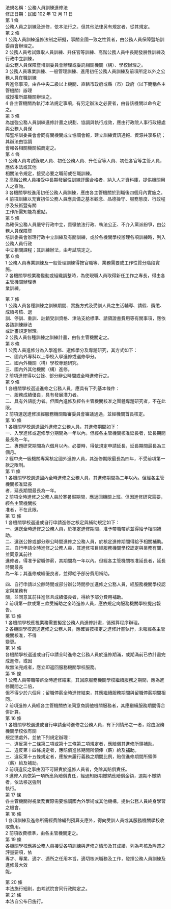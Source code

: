 法規名稱：公務人員訓練進修法  
修正日期：民國 102 年 12 月 11 日  
第 1 條  
公務人員之訓練及進修，依本法行之。但其他法律另有規定者，從其規定。  
第 2 條  
1 公務人員訓練進修法制之研擬，事關全國一致之性質者，由公務人員保障暨培訓委員會辦理之。  
2 公務人員考試錄取人員訓練、升任官等訓練、高階公務人員中長期發展性訓練及行政中立訓練，  
由公務人員保障暨培訓委員會辦理或委託相關機關（構）、學校辦理之。  
3 公務人員專業訓練、一般管理訓練、進用初任公務人員訓練及前項所定以外之公務人員在職訓練  
與進修事項，由各中央二級以上機關、直轄市政府或縣（市）政府（以下簡稱各主管機關）辦理  
或授權所屬機關辦理之。  
4 各主管機關為執行本法規定事項，有另定辦法之必要者，由各該機關以命令定之。  
第 3 條  
為加強公務人員訓練進修計畫之規劃、協調與執行成效，應由行政院人事行政總處與公務人員保  
障暨培訓委員會會同有關機關成立協調會報，建立訓練資訊通報、資源共享系統；其辦法由協調  
會報各相關機關協商定之。  
第 4 條  
1 公務人員考試錄取人員、初任公務人員、升任官等人員、初任各官等主管人員，應依本法或其他  
相關法令規定，接受必要之職前或在職訓練。  
2 高階公務人員接受中長期發展性訓練評鑑合格者，納入人才資料庫，提供機關用人之查詢。  
3 各機關學校進用初任公務人員訓練，應由各主管機關於到職後四個月內實施之。  
4 前項訓練以充實初任公務人員應具備之基本觀念、品德操守、服務態度、行政程序及技術暨有關  
工作所需知能為重點。  
第 5 條  
為確保公務人員嚴守行政中立，貫徹依法行政、執法公正、不介入黨派紛爭，由公務人員保障暨  
培訓委員會辦理行政中立訓練及有關訓練，或於各機關學校辦理各項訓練時，列入公務人員行政  
中立相關課程；其訓練辦法，由考試院定之。  
第 6 條  
1 公務人員專業訓練及一般管理訓練得按官職等、業務需要或工作性質分階段實施。  
2 各機關學校業務變動或組織調整時，為使現職人員取得新任工作之專長，得由各主管機關辦理專  
業訓練。  


第 7 條  
1 公務人員各種訓練之訓練期間、實施方式及受訓人員之生活輔導、請假、獎懲、成績考核、退  
訓、停訓、重訓、註銷受訓資格、津貼支給標準、請領證書費用等有關事項，應依各該訓練辦法  
或計畫規定辦理。  
2 公務人員各種訓練之訓練計畫，由各主管機關定之。  
第 8 條  
1 公務人員進修分為入學進修、選修學分及專題研究，其方式如下：  
一、國內外專科以上學校入學進修或選修學分。  
二、國內外機關（構）學校專題研究。  
三、國內外其他機關（構）進修。  
2 前項進修得以公餘、部分辦公時間或全時進修行之。  
第 9 條  
1 各機關學校選送進修之公務人員，應具有下列基本條件：  
一、服務成績優良，具有發展潛力者。  
二、具有外語能力者。但國內進修及經各主管機關核准之團體專題研究者，不在此限。  
2 前項選送進修須經服務機關甄審委員會審議通過，並經機關首長核定。  
第 10 條  
1 各機關學校選送國外進修之公務人員，其進修期間如下：  
一、入學進修或選修學分期間為一年以內。但經各主管機關核准延長者，延長期間最長為一年。  
二、專題研究期間為六個月以內。必要時，得依規定申請延長，延長期間最長為三個月。  
2 經中央一級機關專案核定國外進修人員，其進修期限最長為四年，不受前項第一款之限制。  
第 11 條  
1 各機關學校選送國內全時進修之公務人員，其進修期間為二年以內。但經各主管機關核准延長  
者，延長期間最長為一年。  
2 前項全時進修之公務人員於寒暑假期間，應返回機關上班。但因進修研究需要，經各主管機關核  
准者，不在此限。  
第 12 條  
1 各機關學校選送或自行申請進修之核定與補助規定如下：  
一、選送全時進修之公務人員，於核定進修期間，准予帶職帶薪並得給予相關補助。  
二、選送公餘或部分辦公時間進修之公務人員，於核定進修期間得給予相關補助。  
三、自行申請全時進修之公務人員，其進修項目經服務機關學校認定與業務有關，並同意其前往  
進修者，得准予留職停薪，其期間為一年以內。但經各主管機關核准延長者，延長時間最長  
為一年；其進修成績優良者，並得給予部分費用補助。  


四、自行申請以公餘時間或部分辦公時間參加進修之公務人員，經服務機關學校認定與業務有  
關，並同意其前往進修且成績優良者，得給予部分費用補助。  
2 前項第一款或第三款受補助之全時進修人員，應依規定向服務機關學校提出報告。  
第 13 條  
1 各機關學校應視業務需要擬定公務人員進修計畫，循預算程序辦理。  
2 各機關學校選送進修之公務人員，應確實按核定之進修計畫執行，未報經各主管機關核准，不得  
變更。  
第 14 條  
各機關學校選送或自行申請全時進修之公務人員於進修期滿，或期滿前已依計畫完成進修，或因  
故無法完成者，應立即返回服務機關學校服務。  
第 15 條  
1 公務人員帶職帶薪全時進修結束，其回原服務機關學校繼續服務之期間，應為進修期間之二倍，  
但不得少於六個月；留職停薪全時進修結束，其應繼續服務期間與留職停薪期間相同。  
2 前項進修人員經各主管機關依法同意商調他機關服務者，其應繼續服務期間得合併計算。  
第 16 條  
1 各機關學校選送或自行申請全時進修之公務人員，有下列情形之一者，除由服務機關學校依有關  
規定懲處外，並依下列規定辦理：  
一、違反第十二條第二項或第十三條第二項規定者，應賠償其進修所領補助。  
二、違反第十四條規定者，應賠償進修期間所領俸（薪）給及補助。  
三、違反第十五條規定者，應按未履行義務之期間比例，賠償進修期間所領俸（薪）給及補助。  
2 前項違反之事由因不可歸責於進修人員者，免除其賠償責任。  
3 進修人員依第一項所應負賠償責任，經通知限期繳納應賠償金額，逾期不繳納者，依法移送強制  
執行。  
第 17 條  
各主管機關得視業務實際需要協調國內外學術或其他機構，提供公務人員終身學習之機會。  
第 18 條  
1 各項訓練及進修所需經費除編列預算支應外，得向受訓人員或其服務機關學校收取費用。  
2 前項收費標準，由各主管機關定之。  
第 19 條  
各機關學校應將公務人員接受各項訓練與進修之情形及其成績，列為考核及陞遷之評量要項，依  
專才、專業、適才、適所之任用本旨，適切核派職務及工作，發揮公務人員訓練及進修最大效  
能。  


第 20 條  
本法施行細則，由考試院會同行政院定之。  
第 21 條  
本法自公布日施行。  


